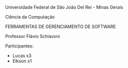 Universidade Federal de São João Del Rei - Minas Gerais

  Ciência da Computação
 
FERRAMENTAS DE GERENCIAMENTO DE SOFTWARE 

Professor Flávio Schiavoni

Participantes:
- Lucas x3
- Elkson x1



